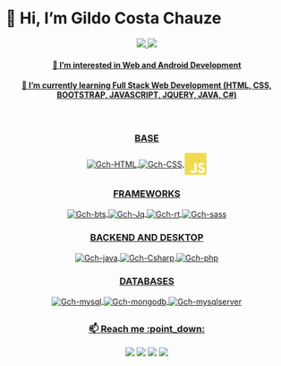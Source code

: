 <h1>👋 Hi, I’m Gildo Costa Chauze</h1>
<div align="center">
  <a href="https://github.com/gildoch/gildoch">
  <img height="180em" src="https://github-readme-stats.vercel.app/api?username=gildoch&show_icons=true&theme=dark&include_all_commits=true&count_private=true"/>
  <img height="180em" src="https://github-readme-stats.vercel.app/api/top-langs/?username=gildoch&layout=compact&langs_count=7&theme=dark"/>
</div>
  
 
  <div align="center">
     <h4>👀 I’m interested in Web and Android Development</h4>
     <h4>🌱 I’m currently learning Full Stack Web Development (HTML, CSS, BOOTSTRAP, JAVASCRIPT, JQUERY, JAVA, C#)</h4>
      <div style="display: inline_block"><br>
        <h3>BASE</h3>
    <img align="center" alt="Gch-HTML" height="40" width="40" src="https://cdn.jsdelivr.net/gh/devicons/devicon/icons/html5/html5-plain-wordmark.svg" >
    <img align="center" alt="Gch-CSS" height="40" width="40" src="https://cdn.jsdelivr.net/gh/devicons/devicon/icons/css3/css3-plain-wordmark.svg" >
    <img align="center" alt="Gch-Js" height="40" width="40" src="https://raw.githubusercontent.com/devicons/devicon/master/icons/javascript/javascript-plain.svg">
        <h3>FRAMEWORKS</h3>
    <img align="center" alt="Gch-bts" height="40" width="40" src="https://cdn.jsdelivr.net/gh/devicons/devicon/icons/bootstrap/bootstrap-plain-wordmark.svg">
    <img align="center" alt="Gch-Jq" height="40" width="40" src="https://cdn.jsdelivr.net/gh/devicons/devicon/icons/jquery/jquery-plain-wordmark.svg">
    <img align="center" alt="Gch-rt" height="40" width="40" src="https://cdn.jsdelivr.net/gh/devicons/devicon/icons/react/react-original-wordmark.svg">
    <img align="center" alt="Gch-sass" height="40" width="40" src="https://cdn.jsdelivr.net/gh/devicons/devicon/icons/sass/sass-original.svg">
        <h3>BACKEND AND DESKTOP</h3>
    <img align="center" alt="Gch-java" height="40" width="40" src="https://cdn.jsdelivr.net/gh/devicons/devicon/icons/java/java-original-wordmark.svg">
    <img align="center" alt="Gch-Csharp" height="40" width="40" src="https://cdn.jsdelivr.net/gh/devicons/devicon/icons/csharp/csharp-line.svg" >
    <img align="center" alt="Gch-php" height="40" width="40" src="https://cdn.jsdelivr.net/gh/devicons/devicon/icons/php/php-plain.svg">
        <h3>DATABASES</h3>
    <img align="center" alt="Gch-mysql" height="80" width="80" src="https://cdn.jsdelivr.net/gh/devicons/devicon/icons/mysql/mysql-original-wordmark.svg">
    <img align="center" alt="Gch-mongodb" height="80" width="80" src="https://cdn.jsdelivr.net/gh/devicons/devicon/icons/mongodb/mongodb-original-wordmark.svg">
    <img align="center" alt="Gch-mysqlserver" height="80" width="80" src="https://cdn.jsdelivr.net/gh/devicons/devicon/icons/microsoftsqlserver/microsoftsqlserver-plain-wordmark.svg">
      </div>
  </div>
  
 ##
 
<div align="center">
   <h3>📫 Reach me :point_down:</h3>
  <a href="https://www.instagram.com/kyng_ch/" target="_blank"><img src="https://img.shields.io/badge/-Instagram-%23E4405F?style=for-the-badge&logo=instagram&logoColor=white" target="_blank"></a>
  <a href = "mailto:gildochauze@gmail.com"><img src="https://img.shields.io/badge/-Gmail-%23333?style=for-the-badge&logo=gmail&logoColor=white" target="_blank"></a>
  <a href="https://www.linkedin.com/in/gildo-chauze-a264b7105/" target="_blank"><img src="https://img.shields.io/badge/-LinkedIn-%230077B5?style=for-the-badge&logo=linkedin&logoColor=white" target="_blank"></a>   
  <a href="https://www.facebook.com/gildo.chauze" target="_blank"><img src="https://img.shields.io/badge/Facebook-1877F2?style=for-the-badge&logo=facebook&logoColor=white" target="_blank"></a>
</div>
